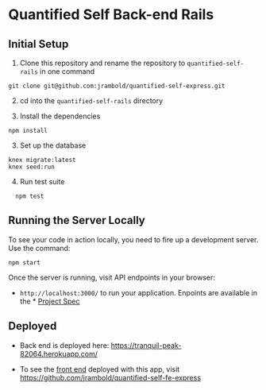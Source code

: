 # Quantified Self Back-end Rails

## Initial Setup

1. Clone this repository and rename the repository to `quantified-self-rails` in one command

  ```shell
  git clone git@github.com:jrambold/quantified-self-express.git
  ```
2. cd into the `quantified-self-rails` directory

3. Install the dependencies

  ```shell
  npm install
  ```

3. Set up the database

  ```shell
  knex migrate:latest
  knex seed:run
  ```

4. Run test suite

  ```shell
    npm test
  ```

## Running the Server Locally

To see your code in action locally, you need to fire up a development server. Use the command:

```shell
npm start
```

Once the server is running, visit API endpoints in your browser:

* `http://localhost:3000/` to run your application. Enpoints are available in the * [Project Spec](https://github.com/turingschool/backend-curriculum-site/blob/gh-pages/module4/projects/quantified-self/quantified-self.md)

## Deployed
* Back end is deployed here: https://tranquil-peak-82064.herokuapp.com/

* To see the [front end](https://github.com/jrambold/quantified-self-fe-express) deployed with this app, visit https://github.com/jrambold/quantified-self-fe-express
